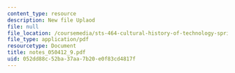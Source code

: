 ```yaml
---
content_type: resource
description: New file Uplaod
file: null
file_location: /coursemedia/sts-464-cultural-history-of-technology-spring-2005/052dd88c52ba37aa7b20e0f83cd4817f_notes_050412_9.pdf
file_type: application/pdf
resourcetype: Document
title: notes_050412_9.pdf
uid: 052dd88c-52ba-37aa-7b20-e0f83cd4817f
---
```

